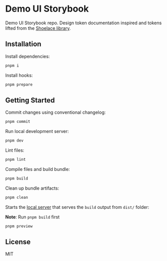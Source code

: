 # Demo UI Storybook

Demo UI Storybook repo. Design token documentation inspired and tokens lifted from the [Shoelace library](https://shoelace.style/tokens/typography).

## Installation

Install dependencies:

```bash
pnpm i
```

Install hooks:

```bash
pnpm prepare
```

## Getting Started

Commit changes using conventional changelog:

```bash
pnpm commit
```

Run local development server:

```bash
pnpm dev
```

Lint files:

```bash
pnpm lint
```

Compile files and build bundle:

```bash
pnpm build
```

Clean up bundle artifacts:

```bash
pnpm clean
```

Starts the [local server](http://localhost:3000/) that serves the `build` output from `dist/` folder:

**Note**: Run `pnpm build` first

```bash
pnpm preview
```

## License

MIT

